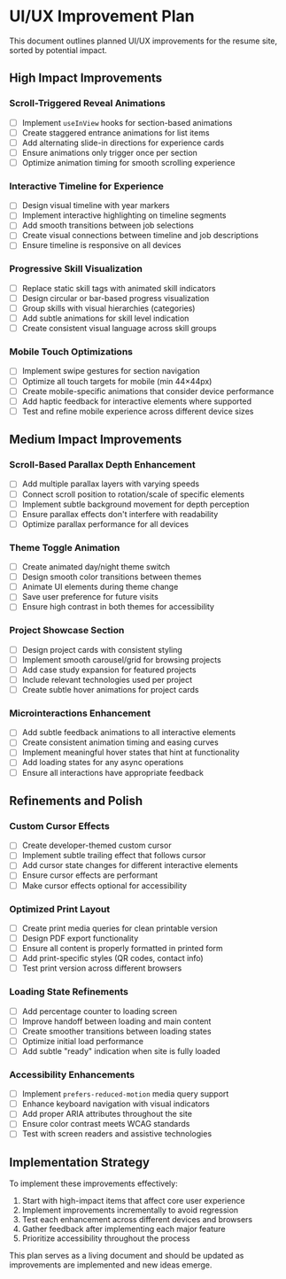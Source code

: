 # UI/UX Improvement Plan

This document outlines planned UI/UX improvements for the resume site, sorted by potential impact.

## High Impact Improvements

### Scroll-Triggered Reveal Animations
- [ ] Implement `useInView` hooks for section-based animations
- [ ] Create staggered entrance animations for list items
- [ ] Add alternating slide-in directions for experience cards
- [ ] Ensure animations only trigger once per section
- [ ] Optimize animation timing for smooth scrolling experience

### Interactive Timeline for Experience
- [ ] Design visual timeline with year markers
- [ ] Implement interactive highlighting on timeline segments
- [ ] Add smooth transitions between job selections
- [ ] Create visual connections between timeline and job descriptions
- [ ] Ensure timeline is responsive on all devices

### Progressive Skill Visualization
- [ ] Replace static skill tags with animated skill indicators
- [ ] Design circular or bar-based progress visualization
- [ ] Group skills with visual hierarchies (categories)
- [ ] Add subtle animations for skill level indication
- [ ] Create consistent visual language across skill groups

### Mobile Touch Optimizations
- [ ] Implement swipe gestures for section navigation
- [ ] Optimize all touch targets for mobile (min 44×44px)
- [ ] Create mobile-specific animations that consider device performance
- [ ] Add haptic feedback for interactive elements where supported
- [ ] Test and refine mobile experience across different device sizes

## Medium Impact Improvements

### Scroll-Based Parallax Depth Enhancement
- [ ] Add multiple parallax layers with varying speeds
- [ ] Connect scroll position to rotation/scale of specific elements
- [ ] Implement subtle background movement for depth perception
- [ ] Ensure parallax effects don't interfere with readability
- [ ] Optimize parallax performance for all devices

### Theme Toggle Animation
- [ ] Create animated day/night theme switch
- [ ] Design smooth color transitions between themes
- [ ] Animate UI elements during theme change
- [ ] Save user preference for future visits
- [ ] Ensure high contrast in both themes for accessibility

### Project Showcase Section
- [ ] Design project cards with consistent styling
- [ ] Implement smooth carousel/grid for browsing projects
- [ ] Add case study expansion for featured projects
- [ ] Include relevant technologies used per project
- [ ] Create subtle hover animations for project cards

### Microinteractions Enhancement
- [ ] Add subtle feedback animations to all interactive elements
- [ ] Create consistent animation timing and easing curves
- [ ] Implement meaningful hover states that hint at functionality
- [ ] Add loading states for any async operations
- [ ] Ensure all interactions have appropriate feedback

## Refinements and Polish

### Custom Cursor Effects
- [ ] Create developer-themed custom cursor
- [ ] Implement subtle trailing effect that follows cursor
- [ ] Add cursor state changes for different interactive elements
- [ ] Ensure cursor effects are performant
- [ ] Make cursor effects optional for accessibility

### Optimized Print Layout
- [ ] Create print media queries for clean printable version
- [ ] Design PDF export functionality
- [ ] Ensure all content is properly formatted in printed form
- [ ] Add print-specific styles (QR codes, contact info)
- [ ] Test print version across different browsers

### Loading State Refinements
- [ ] Add percentage counter to loading screen
- [ ] Improve handoff between loading and main content
- [ ] Create smoother transitions between loading states
- [ ] Optimize initial load performance
- [ ] Add subtle "ready" indication when site is fully loaded

### Accessibility Enhancements
- [ ] Implement `prefers-reduced-motion` media query support
- [ ] Enhance keyboard navigation with visual indicators
- [ ] Add proper ARIA attributes throughout the site
- [ ] Ensure color contrast meets WCAG standards
- [ ] Test with screen readers and assistive technologies

## Implementation Strategy

To implement these improvements effectively:

1. Start with high-impact items that affect core user experience
2. Implement improvements incrementally to avoid regression
3. Test each enhancement across different devices and browsers
4. Gather feedback after implementing each major feature
5. Prioritize accessibility throughout the process

This plan serves as a living document and should be updated as improvements are implemented and new ideas emerge.